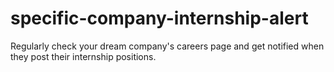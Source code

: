 # specific-company-internship-alert
Regularly check your dream company's careers page and get notified when they post their internship positions.

